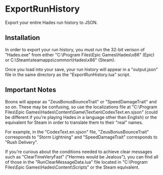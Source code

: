 # ExportRunHistory
Export your entire Hades run history to JSON.

## Installation

In order to export your run history, you must run the 32-bit verison of "Hades.exe" from either "C:\Program Files\Epic Games\Hades\x86" (Epic) or C:\Steam\steamapps\common\Hades\x86" (Steam).

Once you load into your save, your run history will appear in a "output.json" file in the same directory as the "ExportRunHistory.lua" script.


## Important Notes
Boons will appear as "ZeusBonusBounceTrait" or "SpeedDamageTrait" and so on. 
These may be confusing, so use the localizations file at "C:\Program Files\Epic Games\Hades\Content\Game\Text\en\CodexText.en.sjson" (could be different if you're playing Hades in a language other than English) or the equivalent for Steam in order to translate them to their "real" names.

For example, in the "CodexText.en.sjson" file, "ZeusBonusBounceTrait" corresponds to "Storm Lightning" and "SpeedDamageTrait" corresponds to "Rush Delivery".

If you're curious about the conditions needed to achieve clear messages such as "ClearTimeVeryFast" ("Hermes would be Jealous"), you can find all of those in the "RunClearMessageData.lua" file located in "C:\Program Files\Epic Games\Hades\Content\Scripts\" or the Steam equivalent.
